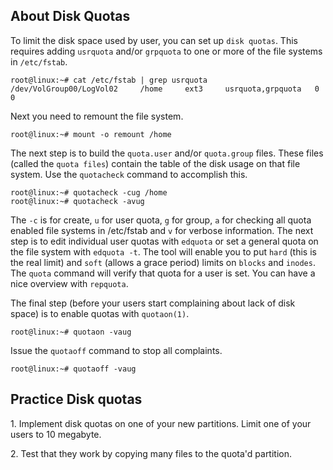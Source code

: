 ## About Disk Quotas

To limit the disk space used by user, you can set up
`disk quotas`. This requires adding
`usrquota` and/or `grpquota` to one or more
of the file systems in `/etc/fstab`.

    root@linux:~# cat /etc/fstab | grep usrquota
    /dev/VolGroup00/LogVol02     /home     ext3     usrquota,grpquota   0 0
            

Next you need to remount the file system.

    root@linux:~# mount -o remount /home
            

The next step is to build the `quota.user` and/or
`quota.group` files. These files (called the
`quota files`) contain the table of the disk usage on that file system.
Use the `quotacheck` command to accomplish this.

    root@linux:~# quotacheck -cug /home
    root@linux:~# quotacheck -avug
            

The `-c` is for create, `u` for user quota, `g` for group, `a` for
checking all quota enabled file systems in /etc/fstab and `v` for
verbose information. The next step is to edit individual user quotas
with `edquota` or set a general quota on the file system
with `edquota -t`. The tool will enable you to put `hard` (this is the
real limit) and `soft` (allows a grace period) limits on `blocks` and
`inodes`. The `quota` command will verify that quota for a
user is set. You can have a nice overview with `repquota`.

The final step (before your users start complaining about lack of disk
space) is to enable quotas with `quotaon(1)`.

    root@linux:~# quotaon -vaug

Issue the `quotaoff` command to stop all complaints.

    root@linux:~# quotaoff -vaug

## Practice Disk quotas

1\. Implement disk quotas on one of your new partitions. Limit one of
your users to 10 megabyte.

2\. Test that they work by copying many files to the quota\'d partition.

